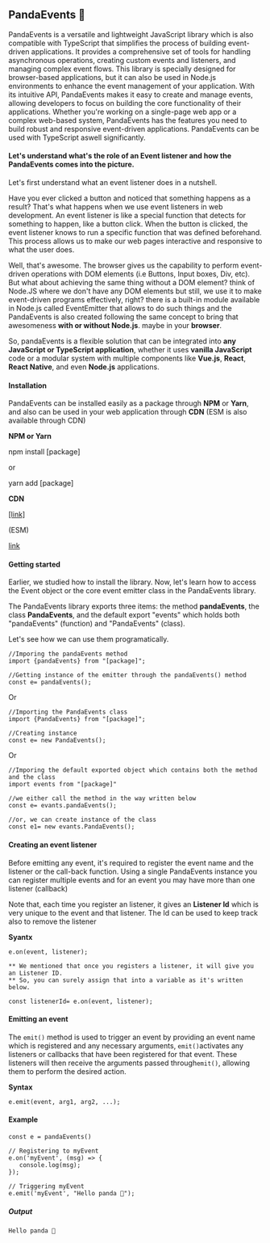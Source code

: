 ## PandaEvents 🐼

PandaEvents is a versatile and lightweight JavaScript library which is also compatible with TypeScript that simplifies the process of building event-driven applications. It provides a comprehensive set of tools for handling asynchronous operations, creating custom events and listeners, and managing complex event flows. This library is specially designed for browser-based applications, but it can also be used in Node.js environments to enhance the event management of your application. With its intuitive API, PandaEvents makes it easy to create and manage events, allowing developers to focus on building the core functionality of their applications. Whether you're working on a single-page web app or a complex web-based system, PandaEvents has the features you need to build robust and responsive event-driven applications. PandaEvents can be used with TypeScript aswell significantly.

#### Let's understand what's the role of an Event listener and how the PandaEvents comes into the picture.

Let's first understand what an event listener does in a nutshell.

Have you ever clicked a button and noticed that something happens as a result? That's what happens when we use event listeners in web development. An event listener is like a special function that detects for something to happen, like a button click. When the button is clicked, the event listener knows to run a specific function that was defined beforehand. This process allows us to make our web pages interactive and responsive to what the user does.

Well, that's awesome. The browser gives us the capability to perform event-driven operations with DOM elements (i.e Buttons, Input boxes, Div, etc). But what about achieving the same thing without a DOM element? think of Node.JS where we don't have any DOM elements but still, we use it to make event-driven programs effectively, right? there is a built-in module available in Node.js called EventEmitter that allows to do such things and the PandaEvents is also created following the same concept to bring that awesomeness **with or without Node.js**. maybe in your **browser**.

So, pandaEvents is a flexible solution that can be integrated into **any JavaScript or TypeScript application**, whether it uses **vanilla JavaScript** code or a modular system with multiple components like **Vue.js**, **React**, **React Native**, and even **Node.js** applications.

#### Installation

PandaEvents can be installed easily as a package through **NPM** or **Yarn**, and also can be used in your web application through **CDN** (ESM is also available through CDN)

**NPM or Yarn**

npm install [package]

or

yarn add [package]

**CDN**

[[link]](https://)

(ESM)

[link](https://)

#### Getting started

Earlier, we studied how to install the library. Now, let's learn how to access the Event object or the core event emitter class in the PandaEvents library.

The PandaEvents library exports three items: the method **pandaEvents**, the class **PandaEvents**, and the default export "events" which holds both "pandaEvents" (function) and "PandaEvents" (class).

Let's see how we can use them programatically.

```
//Imporing the pandaEvents method
import {pandaEvents} from "[package]";

//Getting instance of the emitter through the pandaEvents() method
const e= pandaEvents();
```

Or

```
//Importing the PandaEvents class
import {PandaEvents} from "[package]";

//Creating instance
const e= new PandaEvents();
```

Or

```
//Imporing the default exported object which contains both the method and the class
import events from "[package]"

//we either call the method in the way written below
const e= evants.pandaEvents();

//or, we can create instance of the class
const e1= new evants.PandaEvents();
```

#### Creating an event listener

Before emitting any event, it's required to register the event name and the listener or the call-back function. Using a single PandaEvents instance you can register multiple events and for an event you may have more than one listener (callback)

Note that, each time you register an listener, it gives an **Listener Id** which is very unique to the event and that listener. The Id can be used to keep track also to remove the listener

**Syantx**

```
e.on(event, listener);

** We mentioned that once you registers a listener, it will give you an Listener ID.
** So, you can surely assign that into a variable as it's written below.

const listenerId= e.on(event, listener);
```

#### Emitting an event

The `emit()` method is used to trigger an event by providing an event name which is registered and any necessary arguments, `emit()`activates any listeners or callbacks that have been registered for that event. These listeners will then receive the arguments passed through`emit()`, allowing them to perform the desired action.

**Syntax**

```
e.emit(event, arg1, arg2, ...);
```

#### Example

```
const e = pandaEvents()

// Registering to myEvent
e.on('myEvent', (msg) => {
   console.log(msg);
});

// Triggering myEvent
e.emit('myEvent', "Hello panda 🐼");
```

##### Output

```
Hello panda 🐼
```
